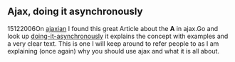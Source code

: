 <article><h1>Ajax, doing it asynchronously</h1><time><span class="day">15</span><span class="month">12</span><span class="year">2006</span></time>On <a title="everything you want to know about ajax" href="http://www.ajaxian.com/">ajaxian</a> I found this great Article about the <strong>A</strong> in ajax.Go and look up <a title="doing-it-asynchronously a must read" href="http://jeffreysambells.com/posts/2006/12/13/doing-it-asynchronously/">doing-it-asynchronously</a> it explains the concept with examples and a very clear text. This is one I will keep around to refer people to as I am explaining (once again) why you should use ajax and what it is all about.</article>